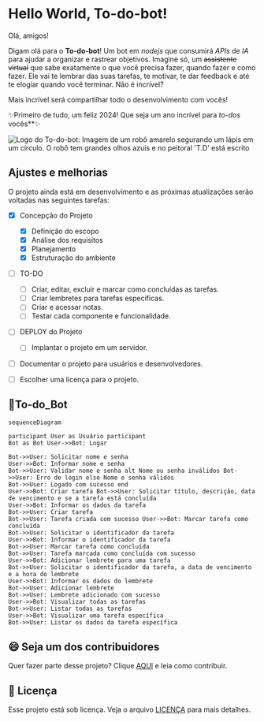 # Hello World, To-do-bot!

Olá, amigos!

Digam olá para o **To-do-bot**! Um bot em *nodejs* que consumirá *APIs* de *IA* para ajudar a organizar e rastrear objetivos. Imagine só, um ~~assistente virtual~~ que sabe exatamente o que você precisa fazer, quando fazer e como fazer. Ele vai te lembrar das suas tarefas, te motivar, te dar feedback e até te elogiar quando você terminar. Não é incrível?

Mais incrível será compartilhar todo o desenvolvimento com vocês! 

✨Primeiro de tudo, um feliz 2024!
Que seja um ano incrível para *to-dos* vocês**✨

![Logo do To-do-bot: Imagem de um robô amarelo segurando um lápis em um círculo. O robô tem grandes olhos azuis e no peitoral 'T.D' está escrito](https://th.bing.com/th/id/OIG.7WoXJNWmjG3z1zSIJuRk?pid=ImgGn)


## Ajustes e melhorias
  

O projeto ainda está em desenvolvimento e as próximas atualizações serão voltadas nas seguintes tarefas:

  

 - [x] Concepção do Projeto
	 - [x] Definição do escopo
	 - [x] Análise dos requisitos
	 - [x] Planejamento
	 - [x] Estruturação do ambiente 
 
 - [ ] TO-DO
	 - [ ] Criar, editar, excluir e marcar como concluídas as tarefas.
	- [ ] Criar lembretes para tarefas específicas.
	- [ ] Criar e acessar notas.
	- [ ] Testar cada componente e funcionalidade.

  - [ ] DEPLOY do Projeto
	 - [ ] Implantar o projeto em um servidor.

 - [ ] Documentar o projeto para usuários e desenvolvedores.

 - [ ] Escolher uma licença para o projeto.

 
  ## 💭To-do_Bot

```mermaid
sequenceDiagram

participant User as Usuário participant 
Bot as Bot User->>Bot: Logar 

Bot->>User: Solicitar nome e senha 
User->>Bot: Informar nome e senha 
Bot->>User: Validar nome e senha alt Nome ou senha inválidos Bot->>User: Erro de login else Nome e senha válidos 
Bot->>User: Logado com sucesso end 
User->>Bot: Criar tarefa Bot->>User: Solicitar título, descrição, data de vencimento e se a tarefa está concluída 
User->>Bot: Informar os dados da tarefa 
Bot->>User: Criar tarefa 
Bot->>User: Tarefa criada com sucesso User->>Bot: Marcar tarefa como concluída 
Bot->>User: Solicitar o identificador da tarefa 
User->>Bot: Informar o identificador da tarefa 
Bot->>User: Marcar tarefa como concluída 
Bot->>User: Tarefa marcada como concluída com sucesso 
User->>Bot: Adicionar lembrete para uma tarefa 
Bot->>User: Solicitar o identificador da tarefa, a data de vencimento e a hora do lembrete 
User->>Bot: Informar os dados do lembrete 
Bot->>User: Adicionar lembrete 
Bot->>User: Lembrete adicionado com sucesso 
User->>Bot: Visualizar todas as tarefas 
Bot->>User: Listar todas as tarefas 
User->>Bot: Visualizar uma tarefa específica 
Bot->>User: Listar os dados da tarefa específica
```

<!-- ## 📫 Contribuindo para <nome_do_projeto>

  

Para contribuir com **To-Do-Bot**, siga estas etapas:
 

1. Bifurque este repositório.

2. Crie um branch: `git checkout -b <nome_branch>`.

3. Faça suas alterações e confirme-as: `git commit -m '<mensagem_commit>'`

4. Envie para o branch original: `git push origin <nome_do_projeto> / <local>`

5. Crie a solicitação de pull.



Como alternativa, consulte a documentação do GitHub em [como criar uma solicitação pull](https://help.github.com/en/github/collaborating-with-issues-and-pull-requests/creating-a-pull-request).
 -->
  
## 😄 Seja um dos contribuidores
 

Quer fazer parte desse projeto? Clique [AQUI](CONTRIBUTING.md) e leia como contribuir.

  

## 📝 Licença

  

Esse projeto está sob licença. Veja o arquivo [LICENÇA](LICENSE.md) para mais detalhes.
